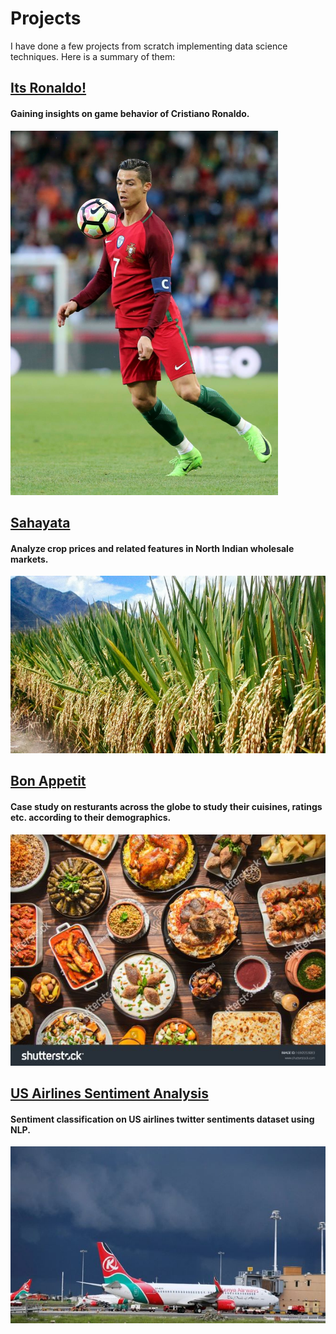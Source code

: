 # Projects

I have done a few projects from scratch implementing data science techniques. Here is a summary of them:

## [Its Ronaldo!](https://shivam360d.github.io/Its-Ronaldo-/)

#### Gaining insights on game behavior of Cristiano Ronaldo.

![ronaldo](images/ronaldo.png)


## [Sahayata](https://shivam360d.github.io/sahayata-Analysis/)

#### Analyze crop prices and related features in North Indian wholesale markets.

![crop](images/crop.jpg)


## [Bon Appetit](https://shivam360d.github.io/Bon-Appetit/)

#### Case study on resturants across the globe to study their cuisines, ratings etc. according to their demographics.

![food](images/food.jpg)


## [US Airlines Sentiment Analysis](https://github.com/shivam360d/US-Airlines-Sentiment-Analysis)

#### Sentiment classification on US airlines twitter sentiments dataset using NLP.

![aeroplane](images/aeroplane.jpg)
